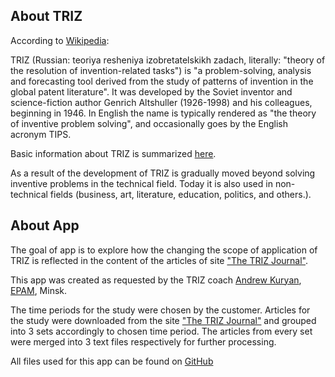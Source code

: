 
## About TRIZ

According to [Wikipedia](https://en.wikipedia.org/wiki/TRIZ):

TRIZ (Russian: teoriya resheniya izobretatelskikh zadach, literally: "theory of the resolution of invention-related tasks") is "a problem-solving, analysis and forecasting tool derived from the study of patterns of invention in the global patent literature". It was developed by the Soviet inventor and science-fiction author Genrich Altshuller (1926-1998) and his colleagues, beginning in 1946. In English the name is typically rendered as "the theory of inventive problem solving", and occasionally goes by the English acronym TIPS.

Basic information about TRIZ is summarized [here](https://en.wikipedia.org/wiki/TRIZ).

As a result of the development of TRIZ is gradually moved beyond solving inventive problems in the technical field. Today it is also used in non-technical fields (business, art, literature, education, politics, and others.).


## About App

The goal of app is to explore how the changing the scope of application of TRIZ is reflected in the content of the articles of site ["The TRIZ Journal"](https://triz-journal.com/).

This app was created as requested by the TRIZ coach [Andrew Kuryan](http://triz.by/), [EPAM](https://www.epam.com/), Minsk.

The time periods for the study were chosen by the customer. Articles for the study were downloaded from the site ["The TRIZ Journal"](https://triz-journal.com/) and grouped into 3 sets accordingly to chosen time period.
The articles from every set were merged into 3 text files respectively for further processing. 


All files used for this app can be found on [GitHub](https://github.com/NatalyRekuz/Developing_Data_Products)


